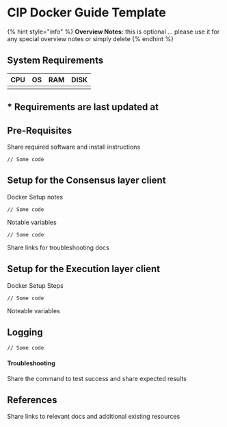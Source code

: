 # CIP Docker Guide Template

{% hint style="info" %}
**Overview Notes:** this is optional ... please use it for any special overview notes or simply delete
{% endhint %}

## System Requirements

| CPU | OS | RAM | DISK |
| --- | -- | --- | ---- |
|     |    |     |      |

## \* Requirements are last updated at

## Pre-Requisites

Share required software and install instructions

```
// Some code
```

## Setup for the Consensus layer client

Docker Setup notes

```
// Some code
```

Notable variables

```
// Some code
```

Share links for troubleshooting docs

## Setup for the Execution layer client

Docker Setup Steps

```
// Some code
```

Noteable variables

## Logging

```
// Some code
```

#### Troubleshooting

Share the command to test success and share expected results

## References

Share links to relevant docs and additional existing resources
